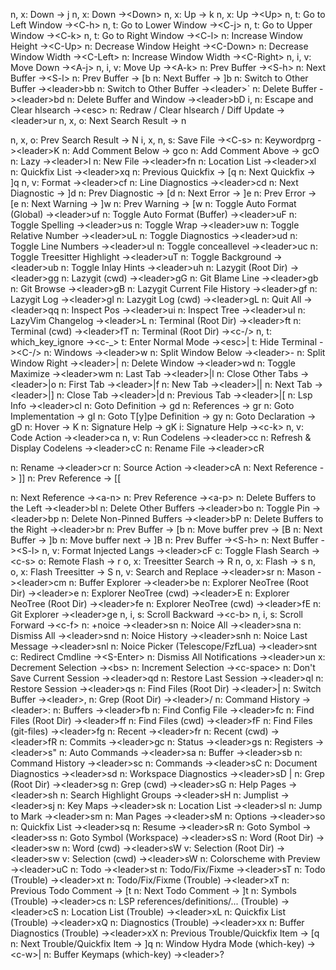 n, x: Down -> j
n, x: Down ->\<Down>
n, x: Up -> k
n, x: Up ->\<Up>
n, t: Go to Left Window ->\<C-h>
n, t: Go to Lower Window ->\<C-j>
n, t: Go to Upper Window ->\<C-k>
n, t: Go to Right Window ->\<C-l>
n: Increase Window Height ->\<C-Up>
n: Decrease Window Height ->\<C-Down>
n: Decrease Window Width ->\<C-Left>
n: Increase Window Width ->\<C-Right>
n, i, v: Move Down ->\<A-j>
n, i, v: Move Up ->\<A-k>
n: Prev Buffer ->\<S-h>
n: Next Buffer ->\<S-l>
n: Prev Buffer -> [b
n: Next Buffer -> ]b
n: Switch to Other Buffer ->\<leader>bb
n: Switch to Other Buffer ->\<leader>`
n: Delete Buffer ->\<leader>bd
n: Delete Buffer and Window ->\<leader>bD
i, n: Escape and Clear hlsearch ->\<esc>
n: Redraw / Clear hlsearch / Diff Update ->\<leader>ur
n, x, o: Next Search Result -> n
<!--SR:!2024-08-15,3,268-->
n, x, o: Prev Search Result -> N
i, x, n, s: Save File ->\<C-s>
n: Keywordprg ->\<leader>K
n: Add Comment Below -> gco
n: Add Comment Above -> gcO
n: Lazy ->\<leader>l
n: New File ->\<leader>fn
n: Location List ->\<leader>xl
n: Quickfix List ->\<leader>xq
n: Previous Quickfix -> [q
n: Next Quickfix -> ]q
n, v: Format ->\<leader>cf
n: Line Diagnostics ->\<leader>cd
n: Next Diagnostic -> ]d
n: Prev Diagnostic -> [d
n: Next Error -> ]e
n: Prev Error -> [e
n: Next Warning -> ]w
n: Prev Warning -> [w
n: Toggle Auto Format (Global) ->\<leader>uf
n: Toggle Auto Format (Buffer) ->\<leader>uF
n: Toggle Spelling ->\<leader>us
n: Toggle Wrap ->\<leader>uw
n: Toggle Relative Number ->\<leader>uL
n: Toggle Diagnostics ->\<leader>ud
n: Toggle Line Numbers ->\<leader>ul
n: Toggle conceallevel ->\<leader>uc
n: Toggle Treesitter Highlight ->\<leader>uT
n: Toggle Background ->\<leader>ub
n: Toggle Inlay Hints ->\<leader>uh
n: Lazygit (Root Dir) ->\<leader>gg
n: Lazygit (cwd) ->\<leader>gG
n: Git Blame Line ->\<leader>gb
n: Git Browse ->\<leader>gB
n: Lazygit Current File History ->\<leader>gf
n: Lazygit Log ->\<leader>gl
n: Lazygit Log (cwd) ->\<leader>gL
n: Quit All ->\<leader>qq
n: Inspect Pos ->\<leader>ui
n: Inspect Tree ->\<leader>uI
n: LazyVim Changelog ->\<leader>L
n: Terminal (Root Dir) ->\<leader>ft
n: Terminal (cwd) ->\<leader>fT
n: Terminal (Root Dir) ->\<c-/>
n, t: which_key_ignore ->\<c-_>
t: Enter Normal Mode ->\<esc>|<esc>
t: Hide Terminal ->\<C-/>
n: Windows ->\<leader>w
n: Split Window Below ->\<leader>-
n: Split Window Right ->\<leader>|
n: Delete Window ->\<leader>wd
n: Toggle Maximize ->\<leader>wm
n: Last Tab ->\<leader>|<tab>l
n: Close Other Tabs ->\<leader>|<tab>o
n: First Tab ->\<leader>|<tab>f
n: New Tab ->\<leader>|<tab>|<tab>
n: Next Tab ->\<leader>|<tab>]
n: Close Tab ->\<leader>|<tab>d
n: Previous Tab ->\<leader>|<tab>[
n: Lsp Info ->\<leader>cl
n: Goto Definition -> gd
n: References -> gr
n: Goto Implementation -> gI
n: Goto T[y]pe Definition -> gy
n: Goto Declaration -> gD
n: Hover -> K
n: Signature Help -> gK
i: Signature Help ->\<c-k>
n, v: Code Action ->\<leader>ca
n, v: Run Codelens ->\<leader>cc
n: Refresh & Display Codelens ->\<leader>cC
n: Rename File ->\<leader>cR
<!--SR:!2024-08-15,3,268-->
n: Rename ->\<leader>cr
n: Source Action ->\<leader>cA
n: Next Reference -> ]]
n: Prev Reference -> [[
<!--SR:!2024-08-13,1,228-->
n: Next Reference ->\<a-n>
n: Prev Reference ->\<a-p>
n: Delete Buffers to the Left ->\<leader>bl
n: Delete Other Buffers ->\<leader>bo
n: Toggle Pin ->\<leader>bp
n: Delete Non-Pinned Buffers ->\<leader>bP
n: Delete Buffers to the Right ->\<leader>br
n: Prev Buffer -> [b
n: Move buffer prev -> [B
n: Next Buffer -> ]b
n: Move buffer next -> ]B
n: Prev Buffer ->\<S-h>
n: Next Buffer ->\<S-l>
n, v: Format Injected Langs ->\<leader>cF
c: Toggle Flash Search ->\<c-s>
o: Remote Flash -> r
o, x: Treesitter Search -> R
n, o, x: Flash -> s
n, o, x: Flash Treesitter -> S
n, v: Search and Replace ->\<leader>sr
n: Mason ->\<leader>cm
n: Buffer Explorer ->\<leader>be
n: Explorer NeoTree (Root Dir) ->\<leader>e
n: Explorer NeoTree (cwd) ->\<leader>E
n: Explorer NeoTree (Root Dir) ->\<leader>fe
n: Explorer NeoTree (cwd) ->\<leader>fE
n: Git Explorer ->\<leader>ge
n, i, s: Scroll Backward ->\<c-b>
n, i, s: Scroll Forward ->\<c-f>
n: +noice ->\<leader>sn
n: Noice All ->\<leader>sna
n: Dismiss All ->\<leader>snd
n: Noice History ->\<leader>snh
n: Noice Last Message ->\<leader>snl
n: Noice Picker (Telescope/FzfLua) ->\<leader>snt
c: Redirect Cmdline ->\<S-Enter>
n: Dismiss All Notifications ->\<leader>un
x: Decrement Selection ->\<bs>
n: Increment Selection ->\<c-space>
n: Don't Save Current Session ->\<leader>qd
n: Restore Last Session ->\<leader>ql
n: Restore Session ->\<leader>qs
n: Find Files (Root Dir) ->\<leader>|<space>
n: Switch Buffer ->\<leader>,
n: Grep (Root Dir) ->\<leader>/
n: Command History ->\<leader>:
n: Buffers ->\<leader>fb
n: Find Config File ->\<leader>fc
n: Find Files (Root Dir) ->\<leader>ff
n: Find Files (cwd) ->\<leader>fF
n: Find Files (git-files) ->\<leader>fg
n: Recent ->\<leader>fr
n: Recent (cwd) ->\<leader>fR
n: Commits ->\<leader>gc
n: Status ->\<leader>gs
n: Registers ->\<leader>s"
n: Auto Commands ->\<leader>sa
n: Buffer ->\<leader>sb
n: Command History ->\<leader>sc
n: Commands ->\<leader>sC
n: Document Diagnostics ->\<leader>sd
n: Workspace Diagnostics ->\<leader>sD
|<!--SR:!2024-08-13,1,230-->
n: Grep (Root Dir) ->\<leader>sg
n: Grep (cwd) ->\<leader>sG
n: Help Pages ->\<leader>sh
n: Search Highlight Groups ->\<leader>sH
n: Jumplist ->\<leader>sj
n: Key Maps ->\<leader>sk
n: Location List ->\<leader>sl
n: Jump to Mark ->\<leader>sm
n: Man Pages ->\<leader>sM
n: Options ->\<leader>so
n: Quickfix List ->\<leader>sq
n: Resume ->\<leader>sR
n: Goto Symbol ->\<leader>ss
n: Goto Symbol (Workspace) ->\<leader>sS
n: Word (Root Dir) ->\<leader>sw
n: Word (cwd) ->\<leader>sW
v: Selection (Root Dir) ->\<leader>sw
v: Selection (cwd) ->\<leader>sW
n: Colorscheme with Preview ->\<leader>uC
n: Todo ->\<leader>st
n: Todo/Fix/Fixme ->\<leader>sT
n: Todo (Trouble) ->\<leader>xt
n: Todo/Fix/Fixme (Trouble) ->\<leader>xT
n: Previous Todo Comment -> [t
n: Next Todo Comment -> ]t
n: Symbols (Trouble) ->\<leader>cs
n: LSP references/definitions/... (Trouble) ->\<leader>cS
n: Location List (Trouble) ->\<leader>xL
n: Quickfix List (Trouble) ->\<leader>xQ
n: Diagnostics (Trouble) ->\<leader>xx
n: Buffer Diagnostics (Trouble) ->\<leader>xX
n: Previous Trouble/Quickfix Item -> [q
n: Next Trouble/Quickfix Item -> ]q
n: Window Hydra Mode (which-key) ->\<c-w>|<space>
n: Buffer Keymaps (which-key) ->\<leader>?
